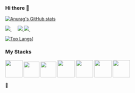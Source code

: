 ### Hi there 👋



[![Anurag's GitHub stats](https://github-readme-stats.vercel.app/api?username=hanamDeveloper&show_icons=true&theme=tokyonight)](https://github.com/anuraghazra/github-readme-stats)



<div style = display="flex">
<p>
<a href="https://www.facebook.com/profile.php?id=100005009375516" rel="nofollow">
<img src="https://img.shields.io/badge/Facebook-1877F2?style=for-the-badge&logo=facebook&logoColor=white" />
</a>
&nbsp;&nbsp;&nbsp;&nbsp;
	
<a href="https://img.shields.io/badge/GitHub-100000?style=for-the-badge&logo=github&logoColor=white">
<img src="https://img.shields.io/badge/GitHub-100000?style=for-the-badge&logo=github&logoColor=white" />
</a>
	
<a href="mailto:zmf1118@gmail.com?subject=Olá%20Stefany">
<img src="https://camo.githubusercontent.com/2e31b0d0e07e5431ee3f85689b488016d52a4fb97e523ae497023a9746e2e52e/68747470733a2f2f696d672e736869656c64732e696f2f62616467652f676d61696c2d2532334431343833362e7376673f267374796c653d666f722d7468652d6261646765266c6f676f3d676d61696c266c6f676f436f6c6f723d7768697465" data-canonical-src="https://img.shields.io/badge/gmail-%23D14836.svg?&amp;style=for-the-badge&amp;logo=gmail&amp;logoColor=white" style="max-width:100%;">
</a>
&nbsp;&nbsp;&nbsp;&nbsp;
 </div>
 
 [![Top Langs](https://github-readme-stats.vercel.app/api/top-langs/?username=hanamDeveloper)](https://github.com/hanamDeveloper/github-readme-stats)]

### My Stacks
<div style = display="flex">    
<image src="https://user-images.githubusercontent.com/63652102/106355350-a3113900-633a-11eb-898a-eca3e7ded1bf.png" width="55" />
<image src="https://user-images.githubusercontent.com/63652102/106355359-a9071a00-633a-11eb-9544-52af937bc756.jpg" width="50" />
<image src="https://user-images.githubusercontent.com/63652102/106355362-ac020a80-633a-11eb-9a36-e2fb63cd7a58.jpg" width="50" />
<image src="https://user-images.githubusercontent.com/63652102/106355364-ae646480-633a-11eb-9d5d-48aaf74e4c5b.png" width="55" />
<image src="https://user-images.githubusercontent.com/63652102/106355367-b2908200-633a-11eb-8bd0-8a8ad037f789.png" width="55" />
<image src="https://user-images.githubusercontent.com/63652102/106355824-cd182a80-633d-11eb-97b4-45174ea0b8ce.png" width="55" />
<image src="https://user-images.githubusercontent.com/63652102/106355848-fe90f600-633d-11eb-9323-4132c8fec66a.png"  width="55" />
</div>






:watermelon:
